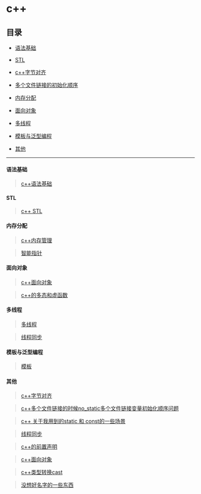 # c++ 

## 目录

* [语法基础](#语法基础)

* [STL](#STL)

* [c++字节对齐](#c++字节对齐)

* [多个文件链接的初始化顺序](#多个文件链接的初始化顺序)

* [内存分配](#内存分配)

* [面向对象](#面向对象)

* [多线程](#多线程)

* [模板与泛型编程](#模板与泛型编程)

* [其他](#其他)

---

#### 语法基础

> [c++语法基础](./C++学习.md)

#### STL

> [c++ STL](./C++STL.md)

#### 内存分配

> [c++内存管理](./c++内存管理.md)

> [智能指针](./c++智能指针.md)

#### 面向对象

>[c++面向对象](./c++面向对象.md)

>[c++的多态和虚函数](./c++的多态和虚函数.md)

#### 多线程

> [多线程](./c++11多线程.md)

> [线程同步](./线程同步.md)

#### 模板与泛型编程

> [模板](./c++模板与泛型编程.md)

#### 其他

> [c++字节对齐](./C++字节对齐.md)

> [c++多个文件链接的时候no_static多个文件链接变量初始化顺序问题](./c++多个文件链接初始化顺序问题.md)

> [c++ 关于我用到的static 和 const的一些场景](./c++类中使用static和const.md)

> [线程同步](./线程同步.md)

> [c++的前置声明](./c++的前置声明.md)

> [c++面向对象](./c++面向对象.md)

> [c++类型转换cast](./c++类中使用static和const.md)

> [没想好名字的一些东西](./c++其他.md)